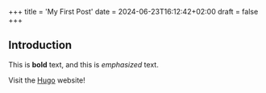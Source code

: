 +++
title = 'My First Post'
date = 2024-06-23T16:12:42+02:00
draft = false
+++


## Introduction

This is **bold** text, and this is *emphasized* text.

Visit the [Hugo](https://gohugo.io) website!